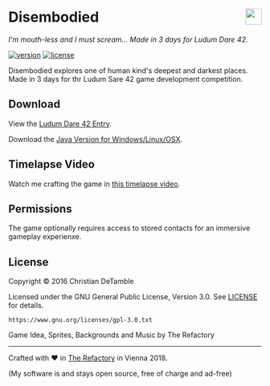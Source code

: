 # Disembodied <a href="https://www.youtube.com/channel/UCShL6kEbNc02XjA89zsrtDQ"><img src="http://therefactory.bplaced.net/img/youtube_hover.png" height="32px" align="right"></a>

*I'm mouth-less and I must scream... Made in 3 days for Ludum Dare 42.*

[![version](https://img.shields.io/badge/version-1.0-2095ff.svg)](CHANGELOG.md)
[![license](https://img.shields.io/badge/license-GPL--3.0-2095ff.svg)](LICENSE.md)

Disembodied explores one of human kind's deepest and darkest places. Made in 3 days for thr Ludum Sare 42 game development competition.

## Download

View the <a href="https://ldjam.com/events/ludum-dare/42/disembodied">Ludum Dare 42 Entry</a>.

Download the <a href="
https://github.com/cdetamble/disembodied/blob/master/releases/disembodied-1.0.zip?raw=true">Java Version for Windows/Linux/OSX</a>.

## Timelapse Video

Watch me crafting the game in <a href="https://www.youtube.com/embed/qttNmVyfZ0g">this timelapse video</a>. 

## Permissions

The game optionally requires access to stored contacts for an immersive gameplay experienxe.

## License

Copyright &copy; 2016 Christian DeTamble

Licensed under the GNU General Public License, Version 3.0. See [LICENSE](LICENSE) for details.

    https://www.gnu.org/licenses/gpl-3.0.txt


Game Idea, Sprites, Backgrounds and Music by The Refactory

***

Crafted with &hearts; in <a href="http://goo.gl/KvKHze">The Refactory</a> in Vienna 2018.

(My software is and stays open source, free of charge and ad-free)
